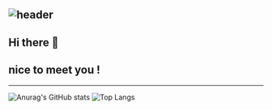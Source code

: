 ![header](https://capsule-render.vercel.app/api?type=waving&color=gradient&customColorList=0,2,2,5,30&height=200&section=header&text=Kim%20Min%20Sik&fontSize=80)
---
## Hi there 👋
## nice to meet you !
---
![Anurag's GitHub stats](https://github-readme-stats.vercel.app/api?username=casatoo&show_icons=true&theme=great-gatsby)
![Top Langs](https://github-readme-stats.vercel.app/api/top-langs/?username=6810779s&layout=compact&theme=great-gatsby)


<!--
**casatoo/casatoo** is a ✨ _special_ ✨ repository because its `README.md` (this file) appears on your GitHub profile.

Here are some ideas to get you started:

- 🔭 I’m currently working on ...
- 🌱 I’m currently learning ...
- 👯 I’m looking to collaborate on ...
- 🤔 I’m looking for help with ...
- 💬 Ask me about ...
- 📫 How to reach me: ...
- 😄 Pronouns: ...
- ⚡ Fun fact: ...
-->
